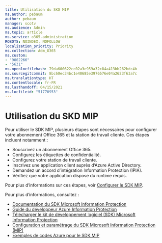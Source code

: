```yaml
---
title: Utilisation du SKD MIP
ms.author: pebaum
author: pebaum
manager: scotv
ms.audience: Admin
ms.topic: article
ms.service: o365-administration
ROBOTS: NOINDEX, NOFOLLOW
localization_priority: Priority
ms.collection: Adm_O365
ms.custom:
- "9002266"
- "5631"
ms.openlocfilehash: 79da600622cc02a3c959a32c84a413bb262bdc4b
ms.sourcegitcommit: 8bc60ec34bc1e40685e3976576e04a2623f63a7c
ms.translationtype: HT
ms.contentlocale: fr-FR
ms.lasthandoff: 04/15/2021
ms.locfileid: "51770953"
---
```

# <a name="using-mip-skd"></a>Utilisation du SKD MIP

Pour utiliser le SDK MIP, plusieurs étapes sont nécessaires pour configurer votre abonnement Office 365 et la station de travail cliente. Ces étapes incluent notamment :

- Souscrivez un abonnement Office 365.
- Configurez les étiquettes de confidentialité.
- Configurez votre station de travail cliente.
- Inscrivez une application client auprès d’Azure Active Directory.
- Demandez un accord d’intégration Information Protection (IPIA).
- Vérifiez que votre application dispose du runtime requis.

Pour plus d’informations sur ces étapes, voir [Configurer le SDK MIP](https://docs.microsoft.com/information-protection/develop/setup-configure-mip).

Pour plus d’informations, consultez :

- [Documentation du SDK Microsoft Information Protection](https://docs.microsoft.com/information-protection/develop/)
- [Guide du développeur Azure Information Protection](https://docs.microsoft.com/azure/information-protection/develop/developers-guide)
- [Télécharger le kit de développement logiciel (SDK) Microsoft Information Protection](https://www.microsoft.com/download/details.aspx?id=57392)
- [Configuration et paramétrage du SDK Microsoft Information Protection (MIP)](https://docs.microsoft.com/information-protection/develop/setup-configure-mip)
- [Exemples de codes Azure pour le SDK MIP](https://azure.microsoft.com/resources/samples/?sort=0&term=mipsdk)
